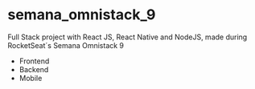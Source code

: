 # semana_omnistack_9
Full Stack project with React JS, React Native and NodeJS, made during RocketSeat´s Semana Omnistack 9

- Frontend
- Backend
- Mobile
